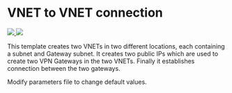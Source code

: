 # VNET to VNET connection

<a href="https://portal.azure.com/#create/Microsoft.Template/uri/https%3A%2F%2Fraw.githubusercontent.com%2FAzure%2Fazure-quickstart-templates%2Fmaster%2F201-vnet-to-vnet%2Fazuredeploy.json" target="_blank">
    <img src="http://azuredeploy.net/deploybutton.png"/>
</a>
<a href="http://armviz.io/#/?load=https%3A%2F%2Fraw.githubusercontent.com%2FAzure%2Fazure-quickstart-templates%2Fmaster%2F201-vnet-to-vnet%2Fazuredeploy.json" target="_blank">
    <img src="http://armviz.io/visualizebutton.png"/>
</a>

This template creates two VNETs in two different locations, each containing a subnet and Gateway subnet. It creates two public IPs which are used to create two VPN Gateways in the two VNETs. Finally it establishes connection between the two gateways.

Modify parameters file to change default values.